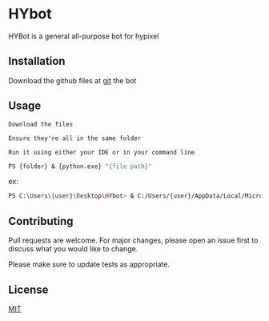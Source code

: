 # HYbot

HYBot is a general all-purpose bot for hypixel

## Installation

Download the github files at [git](https://github.com/Zmottos/HYbot) the bot

## Usage

```
Download the files

Ensure they're all in the same folder

Run it using either your IDE or in your command line
```

```bash
PS {folder} & {python.exe} "{file path}"
```
ex:
```bash
PS C:\Users\{user}\Desktop\HYbot> & C:/Users/{user}/AppData/Local/Microsoft/WindowsApps/python3.11.exe "c:/Users/{user}/Desktop/HYbot/hybot.py"
```

## Contributing

Pull requests are welcome. For major changes, please open an issue first
to discuss what you would like to change.

Please make sure to update tests as appropriate.

## License

[MIT](https://choosealicense.com/licenses/mit/)
